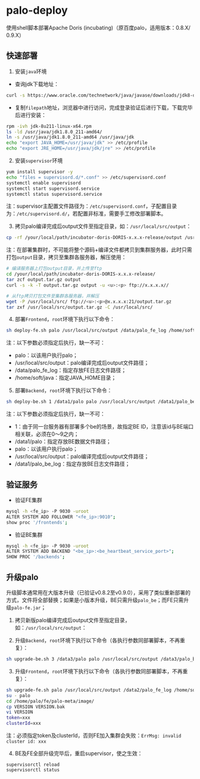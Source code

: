 # palo-deploy
使用shell脚本部署Apache Doris (incubating)（原百度palo，适用版本：0.8.X/ 0.9.X）

## 快速部署

1. 安装`java`环境

- 查询jdk下载地址：

```bash
curl -s https://www.oracle.com/technetwork/java/javase/downloads/jdk8-downloads-2133151.html|grep linux-x64.rpm
```

- 复制`filepath`地址，浏览器中进行访问，完成登录验证后进行下载，下载完毕后进行安装：

```bash
rpm -ivh jdk-8u211-linux-x64.rpm 
ls -ld /usr/java/jdk1.8.0_211-amd64/
ln -s /usr/java/jdk1.8.0_211-amd64 /usr/java/jdk
echo "export JAVA_HOME=/usr/java/jdk" >> /etc/profile
echo "export JRE_HOME=/usr/java/jdk/jre" >> /etc/profile
```

2. 安装`supervisor`环境

```bash
yum install supervisor -y
echo "files = supervisord.d/*.conf" >> /etc/supervisord.conf
systemctl enable supervisord
systemctl start supervisord.service
systemctl status supervisord.service
```

注：supervisor主配置文件路径为：`/etc/supervisord.conf`，子配置目录为：`/etc/supervisord.d/`，若配置非标准，需要手工修改部署脚本。

3. 拷贝palo编译完成后output文件至指定目录，如：`/usr/local/src/output`：

```bash
cp -rf /your/local/path/incubator-doris-DORIS-x.x.x-release/output /usr/local/src/output
```

注：在部署集群时，不可能将整个源码+编译文件都拷贝到集群服务器，此时只需打包`output`目录，拷贝至集群各服务器，解压使用：

```bash
# 编译服务器上打包output目录，并上传至ftp
cd /your/local/path/incubator-doris-DORIS-x.x.x-release/
tar zcf output.tar.gz output
curl -s -k -T output.tar.gz output -u <u>:<p> ftp://x.x.x.x//

# 从ftp拷贝打包文件至集群各服务器，并解压
wget -P /usr/local/src/ ftp://<u>:<p>@x.x.x.x:21/output.tar.gz
tar zxf /usr/local/src/output.tar.gz -C /usr/local/src/
```

4. 部署`Frontend`，`root`环境下执行以下命令：

```bash
sh deploy-fe.sh palo /usr/local/src/output /data/palo_fe_log /home/soft/java
```

注：以下参数必须指定后执行，缺一不可：

- palo：以该用户执行palo；
- /usr/local/src/output：palo编译完成后output文件路径；
- /data/palo_fe_log：指定存放FE日志文件路径；
- /home/soft/java：指定JAVA_HOME目录；

5. 部署`Backend`，`root`环境下执行以下命令：

```bash
sh deploy-be.sh 1 /data1/palo palo /usr/local/src/output /data1/palo_be_log
```

注：以下参数必须指定后执行，缺一不可：

- 1：由于同一台服务器有部署多个be的场景，故指定BE ID，注意该id与BE端口相关联，必须在0～9之内；
- /data1/palo：指定存放BE数据文件路径；
- palo：以该用户执行palo；
- /usr/local/src/output：palo编译完成后output文件路径；
- /data1/palo_be_log：指定存放BE日志文件路径；

## 验证服务

- 验证FE集群

```bash
mysql -h <fe_ip> -P 9030 -uroot
ALTER SYSTEM ADD FOLLOWER "<fe_ip>:9010";
show proc '/frontends';
```

- 验证BE集群

```bash
mysql -h <fe_ip> -P 9030 -uroot
ALTER SYSTEM ADD BACKEND "<be_ip>:<be_heartbeat_service_port>";
SHOW PROC '/backends';
```

## 升级palo

升级脚本通常用在大版本升级（已验证v0.8.2至v0.9.0），采用了类似重新部署的方式，文件将全部替换；如果是小版本升级，BE只需升级`palo_be`；而FE只需升级`palo-fe.jar`；

1. 拷贝新版palo编译完成后output文件至指定目录，如：`/usr/local/src/output`：

2. 升级`Backend`，`root`环境下执行以下命令（各执行参数同部署脚本，不再重复）：

```bash
sh upgrade-be.sh 3 /data3/palo palo /usr/local/src/output /data3/palo_be_log
```

3. 升级`Frontend`，`root`环境下执行以下命令（各执行参数同部署脚本，不再重复）：

```bash
sh upgrade-fe.sh palo /usr/local/src/output /data2/palo_fe_log /home/soft/java
su - palo
cd /home/palo/fe/palo-meta/image/
cp VERSION VERSION.bak
vi VERSION
token=xxx
clusterId=xxx
```

注：必须指定token及clusterId，否则FE加入集群会失败：`ErrMsg: invalid cluster id: xxx`

4. BE及FE全部升级完毕后，重启supervisor，使之生效：

```
supervisorctl reload
supervisorctl status
```